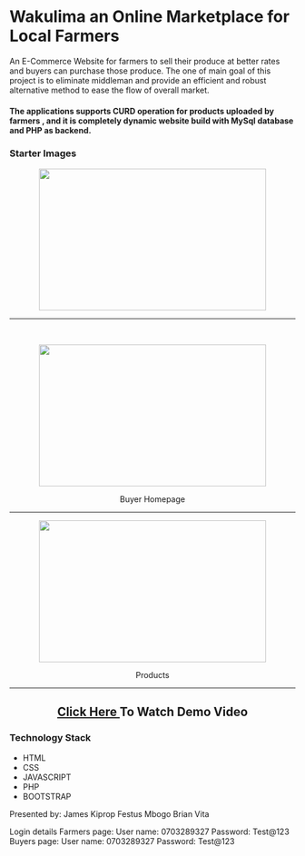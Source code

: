 # Wakulima an Online Marketplace for Local Farmers

An E-Commerce Website for farmers to sell their produce at better rates and buyers can purchase those produce. The one of main goal of this project is to eliminate middleman and provide an efficient and robust alternative method to ease the flow of overall market.

#### The applications supports CURD operation for products uploaded by farmers , and it is completely dynamic website build with MySql database and PHP as backend. 

### Starter Images


<div align= "center"> 
<img src = "./images/crops/minji3.png" width = 400 height = 250 align = center> <br> <hr> <br>

<img src = "./images/Homepage/homepage.png" width = 400 height = 250> <p>Buyer Homepage</p> <hr>

<img src = "./images/Homepage/products.png" width = 400 height = 250> <p>Products </p> <hr>

 

</div>

<div align= "center">  
  
## <a href = "https://www.youtube.com/watch?v=OQ0eBiFRNaY" > Click Here </a> To Watch Demo Video

</div>

### Technology Stack 
* HTML
* CSS
* JAVASCRIPT
* PHP
* BOOTSTRAP

Presented by:
James Kiprop 
Festus Mbogo
Brian Vita

Login details
Farmers page:
User name: 0703289327
Password: Test@123
Buyers page:
User name: 0703289327
Password: Test@123



